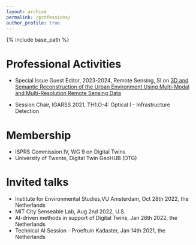 ```yaml
---
layout: archive
permalink: /professions/
author_profile: true
---
```


{% include base_path %}



Professional Activities
======
* Special Issue Guest Editor, 2023-2024, Remote Sensing, SI on [3D and Semantic Reconstruction of the Urban Environment Using Multi-Modal and Multi-Resolution Remote Sensing Data](https://www.mdpi.com/journal/remotesensing/special_issues/TGH46P35X8)

* Session Chair, IGARSS 2021, TH1.O-4: Optical I - Infrastructure Detection


Membership
======
* ISPRS Commission IV, WG 9 on Digital Twins
* University of Twente, Digital Twin GeoHUB (DTG)


Invited talks
======
* Institute for Environmental Studies,VU Amsterdam, Oct 28th 2022, the Netherlands
* MIT City Senseable Lab, Aug 2nd 2022, U.S.
* AI-driven methods in support of Digital Twins, Jan 26th 2022, the Netherlands
* Technical AI Session - Proeftuin Kadaster, Jan 14th 2021, the Netherlands
